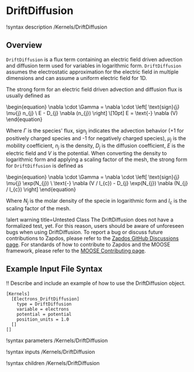# DriftDiffusion

!syntax description /Kernels/DriftDiffusion

## Overview

`DriftDiffusion` is a flux term containing an electric field driven advection and diffusion term used for variables in logarithmic form. `DriftDiffusion` assumes the electrostatic approximation for the electric field in multiple dimensions and can assume a uniform electric field for 1D.

The strong form for an electric field driven advection and diffusion flux is usually defined as

\begin{equation}
\nabla \cdot \Gamma = \nabla \cdot \left[ \text{sign}_{j} \mu_{j} n_{j} \ E - D_{j} \nabla (n_{j}) \right] \\[10pt]
E = \text{-} \nabla (V)
\end{equation}

Where $\Gamma$ is the species' flux, $\text{sign}_{j}$ indicates the advection behavior ($\text{+}1$ for positively charged species and $\text{-}1$ for negatively charged species), $\mu_{j}$ is the mobility coefficient, $n_{j}$ is the density, $D_{j}$ is the diffusion coefficient, $E$ is the electric field and $V$ is
the potential. When converting the density to logarithmic form and applying a scaling factor of the mesh, the strong form for `DriftDiffusion` is defined as

\begin{equation}
\nabla \cdot \Gamma = \nabla \cdot \left[ \text{sign}_{j} \mu_{j} \exp(N_{j}) \ \text{-} \nabla (V / l_{c}) - D_{j} \exp(N_{j}) \nabla (N_{j} / l_{c}) \right]
\end{equation}

Where $N_{j}$ is the molar density of the specie in logarithmic form and $l_{c}$ is the scaling factor of the mesh.

!alert warning title=Untested Class
The DriftDiffusion does not have a formalized test, yet. For this reason,
users should be aware of unforeseen bugs when using DriftDiffusion. To
report a bug or discuss future contributions to Zapdos, please refer to the
[Zapdos GitHub Discussions page](https://github.com/shannon-lab/zapdos/discussions).
For standards of how to contribute to Zapdos and the MOOSE framework,
please refer to the [MOOSE Contributing page](framework/contributing.md).

## Example Input File Syntax

!! Describe and include an example of how to use the DriftDiffusion object.

```text
[Kernels]
  [Electrons_DriftDiffusion]
    type = DriftDiffusion
    variable = electrons
    potential = potential
    position_units = 1.0
  []
[]
```

!syntax parameters /Kernels/DriftDiffusion

!syntax inputs /Kernels/DriftDiffusion

!syntax children /Kernels/DriftDiffusion
